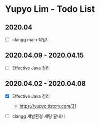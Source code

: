 # Yupyo Lim - Todo List
## 2020.04
 - [ ] clangg main 작업\
## 2020.04.09 - 2020.04.15
 - [ ] Effective Java 정리
## 2020.04.02 - 2020.04.08
 - [x] Effective Java 정리
   - https://yupyo.tistory.com/31
 - [ ] clangg 개발환경 세팅 끝내기
 
